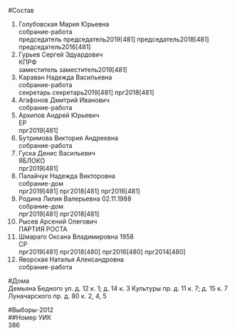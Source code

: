 #Состав  
1. Голубовская Мария Юрьевна  
    собрание-работа  
    председатель председатель2019[481] председатель2018[481] председатель2016[481]  
2. Гурьев Сергей Эдуардович  
    КПРФ  
    заместитель заместитель2019[481]  
3. Караван Надежда Васильевна  
    собрание-работа  
    секретарь секретарь2019[481] прг2018[481]  
4. Агафонов Дмитрий Иванович  
    собрание-работа  
5. Архипов Андрей Юрьевич  
    ЕР  
    прг2019[481]  
6. Бутримова Виктория Андреевна  
    собрание-работа  
7. Гуска Денис Васильевич  
    ЯБЛОКО  
    прг2019[481]  
8. Палайчук Надежда Викторовна  
    собрание-дом  
    прг2019[481] прг2018[481] прг2016[481]  
9. Родина Лилия Валерьевна 02.11.1988  
    собрание-дом  
    прг2019[481] прг2018[481]  
10. Рысев Арсений Олегович  
    ПАРТИЯ РОСТА  
11. Шмараго Оксана Владимировна 1958  
    СР  
    прг2019[481] прг2018[480] прг2016[480] прг2014[480]  
12. Яворская Наталья Александровна  
    собрание-работа  
  
#Дома  
Демьяна Бедного ул. д. 12 к. 1; д. 14 к. 3 Культуры пр. д. 11 к. 7; д. 15 к. 7 Луначарского пр. д. 80 к. 2, 4, 5  
  
#Выборы-2012  
##Номер УИК  
386  
